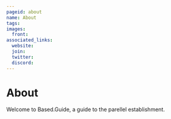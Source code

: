 ```yaml
---
pageid: about
name: About
tags:
images:
  front: 
associated_links:
  website: 
  join: 
  twitter: 
  discord: 
---
```


# About

Welcome to Based.Guide, a guide to the parellel establishment.
